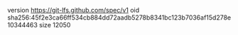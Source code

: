 version https://git-lfs.github.com/spec/v1
oid sha256:45f2e3ca66ff534cb884dd72aadb5278b8341bc123b7036af15d278e10344463
size 12050

